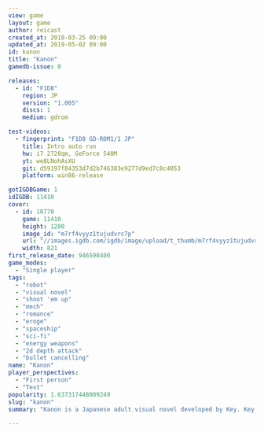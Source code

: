 ```yaml
---
view: game
layout: game
author: reicast
created_at: 2018-03-25 09:00
updated_at: 2019-05-02 09:00
id: kanon
title: "Kanon"
gamedb-issue: 0

releases:
  - id: "F1D8"
    region: JP
    version: "1.005"
    discs: 1
    medium: gdrom

test-videos:
  - fingerprint: "F1D8 GD-ROM1/1 JP"
    title: Intro auto run
    hw: i7 2720qm, GeForce 540M
    yt: we8LNohAsXU
    git: d59197f84353d7d2b746383e9277d9ed7c8c4053
    platform: win86-release

gotIGDBGame: 1
idIGDB: 11410
cover:
  - id: 10770
    game: 11410
    height: 1200
    image_id: "m7rf4vyyz1tujudvrc7p"
    url: "//images.igdb.com/igdb/image/upload/t_thumb/m7rf4vyyz1tujudvrc7p.jpg"
    width: 821
first_release_date: 946598400
game_modes:
  - "Single player"
tags:
  - "robot"
  - "visual novel"
  - "shoot 'em up"
  - "mech"
  - "romance"
  - "eroge"
  - "spaceship"
  - "sci-fi"
  - "energy weapons"
  - "2d depth attack"
  - "bullet cancelling"
name: "Kanon"
player_perspectives:
  - "First person"
  - "Text"
popularity: 1.637317448009249
slug: "kanon"
summary: "Kanon is a Japanese adult visual novel developed by Key. Key later released versions of Kanon without the erotic content. The story follows the life of Yuichi Aizawa, a high school student who returns to a city he last visited seven years prior, and he has little recollection of the events from back then. He meets several girls and slowly regains his lost memories. The gameplay in Kanon follows a branching plot line which offers pre-determined scenarios with courses of interaction, and focuses on the appeal of the five female main characters by the player character."

---
```


